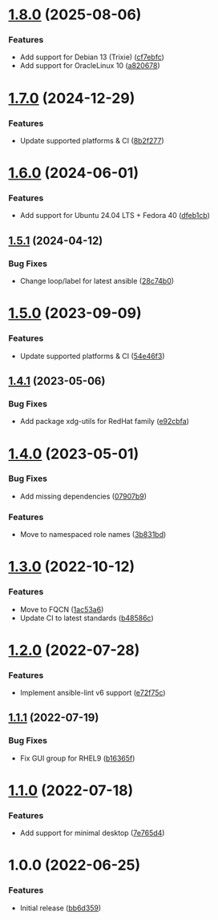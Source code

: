 # [1.8.0](https://github.com/de-it-krachten/ansible-role-gnome_desktop/compare/v1.7.0...v1.8.0) (2025-08-06)


### Features

* Add support for Debian 13 (Trixie) ([cf7ebfc](https://github.com/de-it-krachten/ansible-role-gnome_desktop/commit/cf7ebfcfab1553d6047c740e619ee17a22acc6d2))
* Add support for OracleLinux 10 ([a820678](https://github.com/de-it-krachten/ansible-role-gnome_desktop/commit/a820678fc32737b3d683dbfaf88333c3e23ad8f3))

# [1.7.0](https://github.com/de-it-krachten/ansible-role-gnome_desktop/compare/v1.6.0...v1.7.0) (2024-12-29)


### Features

* Update supported platforms & CI ([8b2f277](https://github.com/de-it-krachten/ansible-role-gnome_desktop/commit/8b2f27701af69ea7b219227cda0416137123b556))

# [1.6.0](https://github.com/de-it-krachten/ansible-role-gnome_desktop/compare/v1.5.1...v1.6.0) (2024-06-01)


### Features

* Add support for Ubuntu 24.04 LTS + Fedora 40 ([dfeb1cb](https://github.com/de-it-krachten/ansible-role-gnome_desktop/commit/dfeb1cb5d5c5e00bbcfe5a2e5a4a355535f6774e))

## [1.5.1](https://github.com/de-it-krachten/ansible-role-gnome_desktop/compare/v1.5.0...v1.5.1) (2024-04-12)


### Bug Fixes

* Change loop/label for latest ansible ([28c74b0](https://github.com/de-it-krachten/ansible-role-gnome_desktop/commit/28c74b051b638a1f1a893a66c4c79a324fc962c7))

# [1.5.0](https://github.com/de-it-krachten/ansible-role-gnome_desktop/compare/v1.4.1...v1.5.0) (2023-09-09)


### Features

* Update supported platforms & CI ([54e46f3](https://github.com/de-it-krachten/ansible-role-gnome_desktop/commit/54e46f3a89aa20c904842258ba8e4cab7f696a52))

## [1.4.1](https://github.com/de-it-krachten/ansible-role-gnome_desktop/compare/v1.4.0...v1.4.1) (2023-05-06)


### Bug Fixes

* Add package xdg-utils for RedHat family ([e92cbfa](https://github.com/de-it-krachten/ansible-role-gnome_desktop/commit/e92cbfa1d7872e8a702e45341ec5fdce6ae4d999))

# [1.4.0](https://github.com/de-it-krachten/ansible-role-gnome_desktop/compare/v1.3.0...v1.4.0) (2023-05-01)


### Bug Fixes

* Add missing dependencies ([07907b9](https://github.com/de-it-krachten/ansible-role-gnome_desktop/commit/07907b9f55c305bfd8883ea9769618ef4cd6e538))


### Features

* Move to namespaced role names ([3b831bd](https://github.com/de-it-krachten/ansible-role-gnome_desktop/commit/3b831bd9f2512568eca35ebe1a2c3d4a125d494b))

# [1.3.0](https://github.com/de-it-krachten/ansible-role-gnome_desktop/compare/v1.2.0...v1.3.0) (2022-10-12)


### Features

* Move to FQCN ([1ac53a6](https://github.com/de-it-krachten/ansible-role-gnome_desktop/commit/1ac53a6ec11d6bf1688dec5ff818812faf770fb2))
* Update CI to latest standards ([b48586c](https://github.com/de-it-krachten/ansible-role-gnome_desktop/commit/b48586c6b03ab4e6ae10580bb8c3e96aaf97e948))

# [1.2.0](https://github.com/de-it-krachten/ansible-role-gnome_desktop/compare/v1.1.1...v1.2.0) (2022-07-28)


### Features

* Implement ansible-lint v6 support ([e72f75c](https://github.com/de-it-krachten/ansible-role-gnome_desktop/commit/e72f75c3810019a64472962014333ce67bb06468))

## [1.1.1](https://github.com/de-it-krachten/ansible-role-gnome_desktop/compare/v1.1.0...v1.1.1) (2022-07-19)


### Bug Fixes

* Fix GUI group for RHEL9 ([b16365f](https://github.com/de-it-krachten/ansible-role-gnome_desktop/commit/b16365fd4e6ab52f8ccb2e59b5b1ac167b5a5982))

# [1.1.0](https://github.com/de-it-krachten/ansible-role-gnome_desktop/compare/v1.0.0...v1.1.0) (2022-07-18)


### Features

* Add support for minimal desktop ([7e765d4](https://github.com/de-it-krachten/ansible-role-gnome_desktop/commit/7e765d41681df617c1e7dd442c571fac62718945))

# 1.0.0 (2022-06-25)


### Features

* Initial release ([bb6d359](https://github.com/de-it-krachten/ansible-role-gnome_desktop/commit/bb6d35945f7430ca3dc5dec0b4cd26f45e50f5ce))
